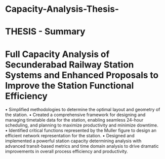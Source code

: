 # Capacity-Analysis-Thesis-
# THESIS - Summary 
# Full Capacity Analysis of Secunderabad Railway Station Systems and Enhanced Proposals to Improve the Station Functional Efficiency
•	Simplified methodologies to determine the optimal layout and geometry of the station.
•	Created a comprehensive framework for designing and managing timetable data for the station, enabling seamless 24-hour scheduling, and planning to maximize productivity and minimize downtime.
•	Identified critical functions represented by the Muller figure to design an efficient network representation for the station.
•	Designed and implemented a powerful station capacity determining analysis with advanced transit-based metrics and time domain analysis to drive dramatic improvements in overall process efficiency and productivity.

